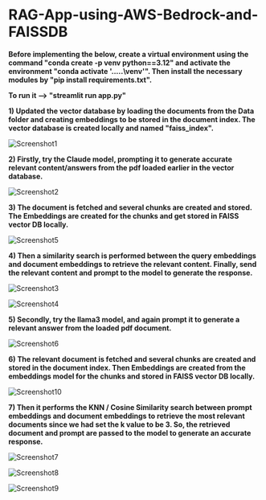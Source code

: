 # RAG-App-using-AWS-Bedrock-and-FAISSDB

**Before implementing the below, create a virtual environment using the command "conda create -p venv python==3.12" and activate the environment "conda activate '.....\venv'". Then install the necessary modules by "pip install requirements.txt".**

**To run it --> "streamlit run app.py"**

**1) Updated the vector database by loading the documents from the Data folder and creating embeddings to be stored in the document index. The vector database is created locally and named "faiss_index".**

![Screenshot1](https://github.com/user-attachments/assets/ad1e97bd-8ae4-4f4a-9320-bf65ea55a412)

**2) Firstly, try the Claude model, prompting it to generate accurate relevant content/answers from the pdf loaded earlier in the vector database.**

![Screenshot2](https://github.com/user-attachments/assets/e9a2e422-1abe-4ba7-85f5-015807f460ea)

**3) The document is fetched and several chunks are created and stored. The Embeddings are created for the chunks and get stored in FAISS vector DB locally.**

![Screenshot5](https://github.com/user-attachments/assets/6efaa54f-fa8f-4c86-915c-efb2d2e65903)

**4) Then a similarity search is performed between the query embeddings and document embeddings to retrieve the relevant content. Finally, send the relevant content and prompt to the model to generate the response.**

![Screenshot3](https://github.com/user-attachments/assets/92a5e3b0-0133-48dd-92bc-62255295abf9)

![Screenshot4](https://github.com/user-attachments/assets/b2853c96-795f-4217-aaf4-ac83b0f335d1)

**5) Secondly, try the llama3 model, and again prompt it to generate a relevant answer from the loaded pdf document.**

![Screenshot6](https://github.com/user-attachments/assets/acf9477f-2632-41fe-bb4c-159a1110b987)

**6) The relevant document is fetched and several chunks are created and stored in the document index. Then Embeddings are created from the embeddings model for the chunks and stored in FAISS vector DB locally.**

![Screenshot10](https://github.com/user-attachments/assets/7a121c0d-5ec8-470a-a7bd-af145854c12c)

**7) Then it performs the KNN / Cosine Similarity search between prompt embeddings and document embeddings to retrieve the most relevant documents since we had set the k value to be 3. So, the retrieved document and prompt are passed to the model to generate an accurate response.**

![Screenshot7](https://github.com/user-attachments/assets/bd5b30cb-b6e7-46ed-81b2-5924fc7e9135)

![Screenshot8](https://github.com/user-attachments/assets/ce7abb8c-6ed6-4ab7-a5b5-9610631bf61b)

![Screenshot9](https://github.com/user-attachments/assets/83a5fd10-db78-4c50-bb8e-0ac3243622a2)















